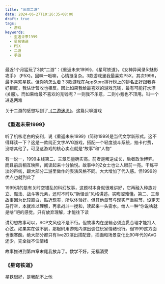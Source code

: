```yaml
---
title: "三款二游"
date: 2024-06-27T10:26:35+08:00
draft: true
tags:
  - 游戏
keywords:
  - 重返未来1999
  - 星穹铁道
  - P5X
  - 二游
  - 手游
---
```


最近1个月猛玩了3款“二游”：《重返未来1999》，《星穹铁道》，《女神异闻录5:魅影攻手》 (P5X)。回味一咂嘛，心情挺复杂。3款游戏里我最喜欢P5X，其次1999，最不喜欢星铁。但你猜怎么着？3款游戏在AppStore排行榜上的排名正好跟我喜好相反，我估计营收也相反。因此如果我给最喜欢的游戏充钱，最有可能打水漂 (关服)。而如果给最不喜欢的充钱呢？一则我不乐意，二则小氪也不顶用。叫一个进退两难

关于二游的感想写到了[《二游迷思》](../thoughts_of_service_games)，这篇只聊游戏

### 《重返未来1999》
听了机核老白的安利，说《重返未来1999》(简称1999)是当代文学新形式，这不得拜读一下？这是一款纯正文字AVG游戏，搭配一个轻度战斗系统，抽卡付费，没啥其他了。可见这游戏的核心卖点就是“故事”和“人物”

有一说一，1999主线第二、三章质量确实高。前者是叛逆成长，后者政治博弈。而且前后相互映照，阅读起来十分愉悦。故事中的Z女士也让人眼前一亮。干练平淡的声线，跟大部分二游里做作的表演风格不同。大大增加了代入感。但1999的优点也就到此了

1999讲的是有关时空错乱的科幻故事，这题材本身就很难讲好，它再融入种族对立、魔法、战斗等元素，还时不时以“新怪谈”风格讲述，实晦涩难懂。第二、三章故事因为比较直白，贴近现实，所以体验好。但其他章节与现实严重脱节，设定天马行空，本就难以理解，再拿战斗一搅和，读起来一头雾水。给人一种“你说啥就是啥”吧的感觉。只有放弃理解，才能往下读

讲幻想故事可以，SCP文风也不是不行。但故事内在逻辑必须连贯合理才能扣人心弦。如果实在做不到，那起码用游戏内演出调住玩家情绪也行。但1999这方面也很寒酸。绝大部分都只有live2D演出搭配音，插画和场景变化比90年代的AVG还少，完全拢不住情绪

故事推进到第四章末尾我放弃了。数学不好，无福消受

### 《星穹铁道》
星铁很好，是我配不上他

